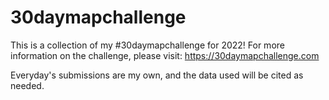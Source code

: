 # 30daymapchallenge

This is a collection of my #30daymapchallenge for 2022! For more information on the challenge, please visit: https://30daymapchallenge.com

Everyday's submissions are my own, and the data used will be cited as needed.
